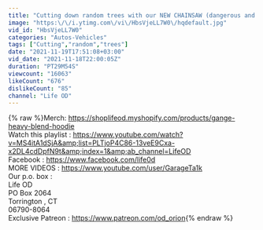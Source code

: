 ```yaml
---
title: "Cutting down random trees with our NEW CHAINSAW (dangerous and unsafe method)"
image: "https:\/\/i.ytimg.com\/vi\/HbsVjeLL7W0\/hqdefault.jpg"
vid_id: "HbsVjeLL7W0"
categories: "Autos-Vehicles"
tags: ["Cutting","random","trees"]
date: "2021-11-19T17:51:08+03:00"
vid_date: "2021-11-18T22:00:05Z"
duration: "PT29M54S"
viewcount: "16063"
likeCount: "676"
dislikeCount: "85"
channel: "Life OD"
---
```

{% raw %}Merch: <a rel="nofollow" target="blank" href="https://shoplifeod.myshopify.com/products/gange-heavy-blend-hoodie">https://shoplifeod.myshopify.com/products/gange-heavy-blend-hoodie</a><br />Watch this playlist : <a rel="nofollow" target="blank" href="https://www.youtube.com/watch?v=MS4itA1dSjA&amp;list=PLTjoP4C86-13veE9Cxa-x2DL4cdDpfN9t&amp;index=1&amp;ab_channel=LifeOD">https://www.youtube.com/watch?v=MS4itA1dSjA&amp;list=PLTjoP4C86-13veE9Cxa-x2DL4cdDpfN9t&amp;index=1&amp;ab_channel=LifeOD</a><br />Facebook : <a rel="nofollow" target="blank" href="https://www.facebook.com/life0d">https://www.facebook.com/life0d</a><br />MORE VIDEOS : <a rel="nofollow" target="blank" href="https://www.youtube.com/user/GarageTa1k">https://www.youtube.com/user/GarageTa1k</a><br />Our p.o. box :<br />Life OD<br />PO Box 2064<br />Torrington , CT<br />06790-8064<br />Exclusive Patreon : <a rel="nofollow" target="blank" href="https://www.patreon.com/od_orion">https://www.patreon.com/od_orion</a>{% endraw %}
